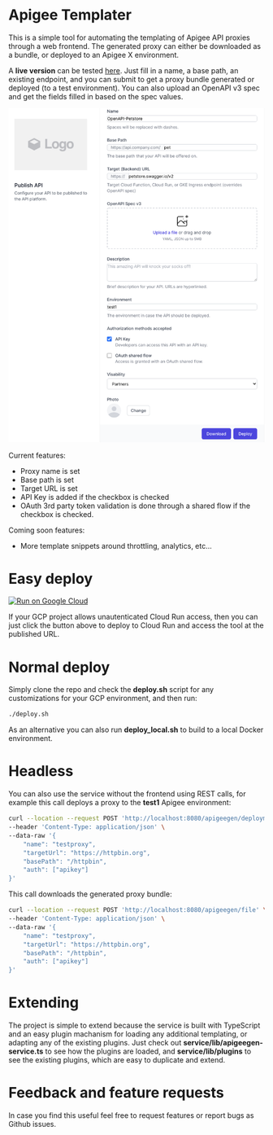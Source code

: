 # Apigee Templater
This is a simple tool for automating the templating of Apigee API proxies through a web frontend. The generated proxy can either be downloaded as a bundle, or deployed to an Apigee X environment.

A **live version** can be tested [here](https://apigee-templater-h7pi7igbcq-ew.a.run.app/). Just fill in a name, a base path, an existing endpoint, and you can submit to get a proxy bundle generated or deployed (to a test environment).  You can also upload an OpenAPI v3 spec and get the fields filled in based on the spec values.

![Frontend screenshot](img/screen1.png)

Current features:
* Proxy name is set
* Base path is set
* Target URL is set
* API Key is added if the checkbox is checked
* OAuth 3rd party token validation is done through a shared flow if the checkbox is checked.

Coming soon features:
* More template snippets around throttling, analytics, etc...

# Easy deploy
[![Run on Google Cloud](https://deploy.cloud.run/button.svg)](https://deploy.cloud.run)

If your GCP project allows unautenticated Cloud Run access, then you can just click the button above to deploy to Cloud Run and access the tool at the published URL. 

# Normal deploy
Simply clone the repo and check the **deploy.sh** script for any customizations for your GCP environment, and then run:

```bash
./deploy.sh
```

As an alternative you can also run **deploy_local.sh** to build to a local Docker environment.

# Headless
You can also use the service without the frontend using REST calls, for example this call deploys a proxy to the **test1** Apigee environment:

```bash
curl --location --request POST 'http://localhost:8080/apigeegen/deployment/test1' \
--header 'Content-Type: application/json' \
--data-raw '{
    "name": "testproxy",
    "targetUrl": "https://httpbin.org",
    "basePath": "/httpbin",
    "auth": ["apikey"]
}'
```

This call downloads the generated proxy bundle:

```bash
curl --location --request POST 'http://localhost:8080/apigeegen/file' \
--header 'Content-Type: application/json' \
--data-raw '{
    "name": "testproxy",
    "targetUrl": "https://httpbin.org",
    "basePath": "/httpbin",
    "auth": ["apikey"]
}'
```

# Extending
The project is simple to extend because the service is built with TypeScript and an easy plugin machanism for loading any additional templating, or adapting any of the existing plugins.  Just check out **service/lib/apigeegen-service.ts** to see how the plugins are loaded, and **service/lib/plugins** to see the existing plugins, which are easy to duplicate and extend.

# Feedback and feature requests
In case you find this useful feel free to request features or report bugs as Github issues.
